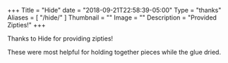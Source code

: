 +++
Title = "Hide"
date = "2018-09-21T22:58:39-05:00"
Type = "thanks"
Aliases = [
    "/hide/"
]
Thumbnail = ""
Image = ""
Description = "Provided Zipties!"
+++

Thanks to Hide for providing zipties!

These were most helpful for holding together pieces while the glue dried.